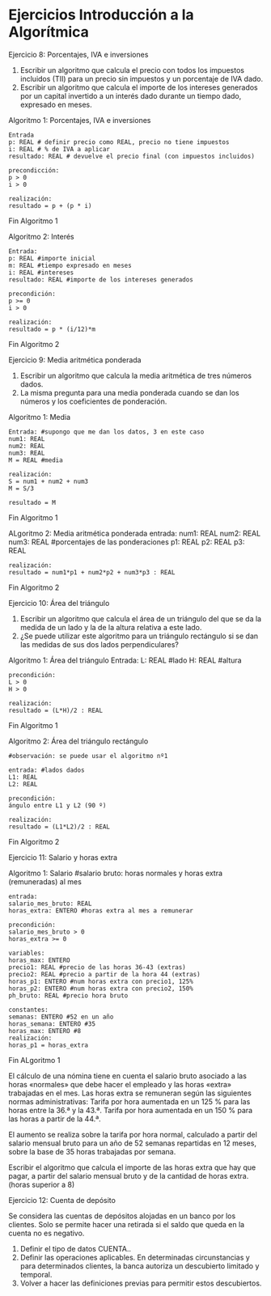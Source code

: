 # Ejercicios Introducción a la Algorítmica

Ejercicio 8: Porcentajes, IVA e inversiones
1. Escribir un algoritmo que calcula el precio con todos los impuestos incluidos (TII) para un precio sin impuestos y un porcentaje de IVA dado.
2. Escribir un algoritmo que calcula el importe de los intereses generados por un capital invertido a un interés dado durante un tiempo dado, expresado en meses.

Algoritmo 1: Porcentajes, IVA e inversiones
    
    Entrada
    p: REAL # definir precio como REAL, precio no tiene impuestos
    i: REAL # % de IVA a aplicar
    resultado: REAL # devuelve el precio final (con impuestos incluidos)

    precondicción: 
    p > 0
    i > 0

    realización: 
    resultado = p + (p * i)

Fin Algoritmo 1

Algoritmo 2: Interés

    Entrada:
    p: REAL #importe inicial
    m: REAL #tiempo expresado en meses
    i: REAL #intereses
    resultado: REAL #importe de los intereses generados

    precondición:
    p >= 0
    i > 0

    realización: 
    resultado = p * (i/12)*m

Fin Algoritmo 2


Ejercicio 9: Media aritmética ponderada
1. Escribir un algoritmo que calcula la media aritmética de tres números dados.
2. La misma pregunta para una media ponderada cuando se dan los números y los coeficientes de ponderación.

Algoritmo 1: Media 

    Entrada: #supongo que me dan los datos, 3 en este caso
    num1: REAL
    num2: REAL
    num3: REAL
    M = REAL #media
    
    realización:
    S = num1 + num2 + num3
    M = S/3

    resultado = M
                                                                                             
Fin Algoritmo 1

ALgoritmo 2: Media aritmética ponderada
    entrada:
    num1: REAL
    num2: REAL
    num3: REAL
    #porcentajes de las ponderaciones
    p1: REAL
    p2: REAL
    p3: REAL
    
    realización:
    resultado = num1*p1 + num2*p2 + num3*p3 : REAL

Fin Algoritmo 2

Ejercicio 10: Área del triángulo
1. Escribir un algoritmo que calcula el área de un triángulo del que se da la medida de un lado y la de la altura relativa a este lado.
2. ¿Se puede utilizar este algoritmo para un triángulo rectángulo si se dan las medidas de sus dos lados perpendiculares?

Algoritmo 1: Área del triángulo
    Entrada: 
    L: REAL #lado
    H: REAL #altura

    precondición:
    L > 0
    H > 0

    realización:
    resultado = (L*H)/2 : REAL

Fin Algoritmo 1

Algoritmo 2: Área del triángulo rectángulo

    #observación: se puede usar el algoritmo nº1

    entrada: #lados dados
    L1: REAL
    L2: REAL

    precondición:
    ángulo entre L1 y L2 (90 º)
    
    realización:
    resultado = (L1*L2)/2 : REAL

Fin Algoritmo 2

Ejercicio 11: Salario y horas extra

Algoritmo 1: Salario
    #salario bruto: horas normales y horas extra (remuneradas) al mes

    entrada:
    salario_mes_bruto: REAL
    horas_extra: ENTERO #horas extra al mes a remunerar

    precondición:
    salario_mes_bruto > 0
    horas_extra >= 0

    variables:
    horas_max: ENTERO
    precio1: REAL #precio de las horas 36-43 (extras)
    precio2: REAL #precio a partir de la hora 44 (extras)
    horas_p1: ENTERO #num horas extra con precio1, 125%
    horas_p2: ENTERO #num horas extra con precio2, 150%
    ph_bruto: REAL #precio hora bruto

    constantes:
    semanas: ENTERO #52 en un año
    horas_semana: ENTERO #35
    horas_max: ENTERO #8
    realización:
    horas_p1 = horas_extra



Fin ALgoritmo 1

El cálculo de una nómina tiene en cuenta el salario bruto asociado a las horas «normales» que debe hacer el empleado y las horas «extra» trabajadas en el mes. Las horas extra se remuneran según las siguientes normas administrativas:
Tarifa por hora aumentada en un 125 % para las horas entre la 36.ª y la 43.ª.
Tarifa por hora aumentada en un 150 % para las horas a partir de la 44.ª.

El aumento se realiza sobre la tarifa por hora normal, calculado a partir del salario mensual bruto para un año de 52 semanas repartidas en 12 meses, sobre la base de 35 horas trabajadas por semana.

Escribir el algoritmo que calcula el importe de las horas extra que hay que pagar, a partir del salario mensual bruto y de la cantidad de horas extra. (horas superior a 8)

Ejercicio 12: Cuenta de depósito

Se considera las cuentas de depósitos alojadas en un banco por los clientes. Solo se permite hacer una retirada si el saldo que queda en la cuenta no es negativo.
1. Definir el tipo de datos CUENTA..
2. Definir las operaciones aplicables.
En determinadas circunstancias y para determinados clientes, la banca autoriza un descubierto limitado y temporal.
3. Volver a hacer las definiciones previas para permitir estos descubiertos.